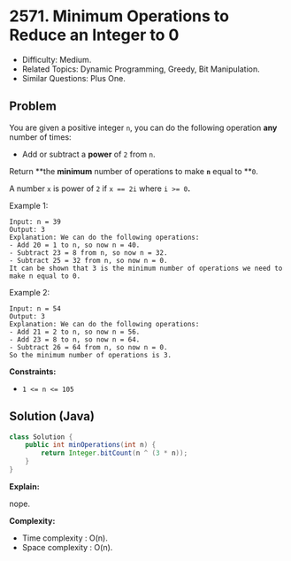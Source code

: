 # 2571. Minimum Operations to Reduce an Integer to 0

- Difficulty: Medium.
- Related Topics: Dynamic Programming, Greedy, Bit Manipulation.
- Similar Questions: Plus One.

## Problem

You are given a positive integer `n`, you can do the following operation **any** number of times:

- Add or subtract a **power** of `2` from `n`.

Return **the **minimum** number of operations to make **`n`** equal to **`0`.

A number `x` is power of `2` if `x == 2i` where `i >= 0`**.**

Example 1:

```
Input: n = 39
Output: 3
Explanation: We can do the following operations:
- Add 20 = 1 to n, so now n = 40.
- Subtract 23 = 8 from n, so now n = 32.
- Subtract 25 = 32 from n, so now n = 0.
It can be shown that 3 is the minimum number of operations we need to make n equal to 0.
```

Example 2:

```
Input: n = 54
Output: 3
Explanation: We can do the following operations:
- Add 21 = 2 to n, so now n = 56.
- Add 23 = 8 to n, so now n = 64.
- Subtract 26 = 64 from n, so now n = 0.
So the minimum number of operations is 3.
```

**Constraints:**

- `1 <= n <= 105`

## Solution (Java)

```java
class Solution {
    public int minOperations(int n) {
        return Integer.bitCount(n ^ (3 * n));
    }
}
```

**Explain:**

nope.

**Complexity:**

- Time complexity : O(n).
- Space complexity : O(n).
